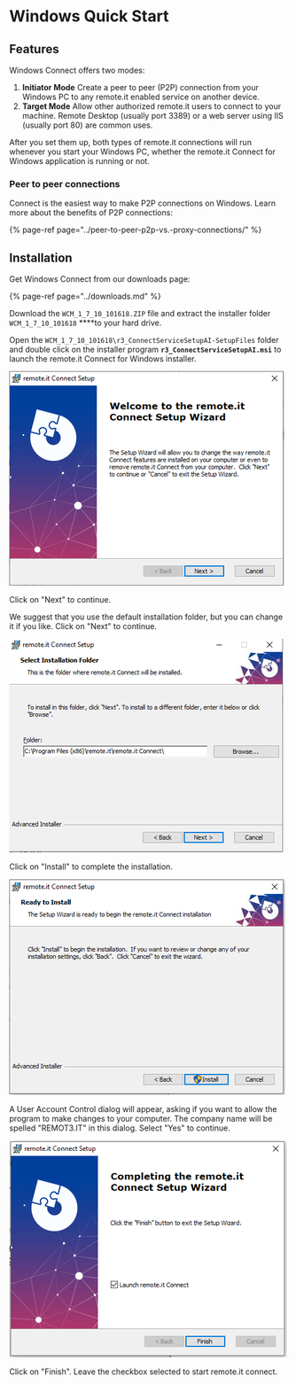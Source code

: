 # Windows Quick Start

## **Features**

Windows Connect offers two modes:

1. **Initiator Mode** Create a peer to peer \(P2P\) connection from your Windows PC to any remote.it enabled service on another device.
2. **Target Mode** Allow other authorized remote.it users to connect to your machine. Remote Desktop \(usually port 3389\) or a web server using IIS \(usually port 80\) are common uses. 

After you set them up, both types of remote.it connections will run whenever you start your Windows PC, whether the remote.it Connect for Windows application is running or not.

### **Peer to peer connections** 

Connect is the easiest way to make P2P connections on Windows. Learn more about the benefits of P2P connections:

{% page-ref page="../peer-to-peer-p2p-vs.-proxy-connections/" %}

## **Installation** 

Get Windows Connect from our downloads page:

{% page-ref page="../downloads.md" %}

Download the `WCM_1_7_10_101618.ZIP` file and extract the installer folder `WCM_1_7_10_101618` ****to your hard drive.

Open the `WCM_1_7_10_101618\r3_ConnectServiceSetupAI-SetupFiles` folder and double click on the installer program **`r3_ConnectServiceSetupAI.msi`** to launch the remote.it Connect for Windows installer.

![](../.gitbook/assets/mceclip0.png)

Click on "Next" to continue.

We suggest that you use the default installation folder, but you can change it if you like.  Click on "Next" to continue.

![](../.gitbook/assets/mceclip1.png)

Click on "Install" to complete the installation.

![](../.gitbook/assets/mceclip2.png)

A User Account Control dialog will appear, asking if you want to allow the program to make changes to your computer.  The company name will be spelled "REMOT3.IT" in this dialog. Select "Yes" to continue.

![](../.gitbook/assets/mceclip3.png)

Click on "Finish".  Leave the checkbox selected to start remote.it connect.

